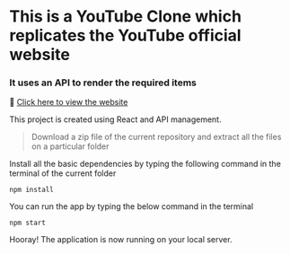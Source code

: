 # This is a YouTube Clone which replicates the YouTube official website
### It uses an API to render the required items

🔗 [Click here to view the website](https://youtube-clone-muhammed-zain.vercel.app/)



This project is created using React and API management.

> Download a zip file of the current repository and extract all the files on a particular folder

Install all the basic dependencies by typing the following command in the terminal of the current folder
```
npm install
```

You can run the app by typing the below command in the terminal
```
npm start
```

Hooray! The application is now running on your local server.
